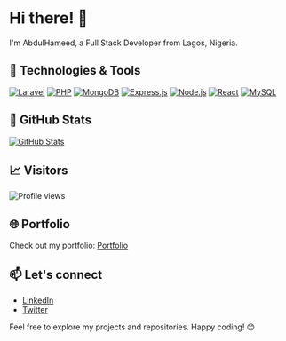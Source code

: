 # Hi there! 👋

I'm AbdulHameed, a Full Stack Developer from Lagos, Nigeria.

## 🔧 Technologies & Tools

[![Laravel](https://img.shields.io/badge/-Laravel-FF2D20?style=flat-square&logo=laravel&logoColor=white)](https://laravel.com/)
[![PHP](https://img.shields.io/badge/-PHP-777BB4?style=flat-square&logo=php&logoColor=white)](https://www.php.net/)
[![MongoDB](https://img.shields.io/badge/-MongoDB-47A248?style=flat-square&logo=mongodb&logoColor=white)](https://www.mongodb.com/)
[![Express.js](https://img.shields.io/badge/-Express.js-000000?style=flat-square&logo=express&logoColor=white)](https://expressjs.com/)
[![Node.js](https://img.shields.io/badge/-Node.js-339933?style=flat-square&logo=node.js&logoColor=white)](https://nodejs.org/)
[![React](https://img.shields.io/badge/-React-61DAFB?style=flat-square&logo=react&logoColor=black)](https://reactjs.org/)
[![MySQL](https://img.shields.io/badge/-MySQL-4479A1?style=flat-square&logo=mysql&logoColor=white)](https://www.mysql.com/)

## 🚀 GitHub Stats

[![GitHub Stats](https://github-readme-stats.vercel.app/api?username=youngyusuff6&show_icons=true&count_private=true&hide=issues,prs&theme=radical)](https://github.com/anuraghazra/github-readme-stats)

## 📈 Visitors

![Profile views](https://komarev.com/ghpvc/?username=youngyusuff6&color=green)

## 🌐 Portfolio

Check out my portfolio: [Portfolio](https://netlify.youngyusuff6.app)

## 📫 Let's connect

- [LinkedIn](https://www.linkedin.com/in/youngyusuff6/)
- [Twitter](https://twitter.com/youngyusuff6)

Feel free to explore my projects and repositories. Happy coding! 😊
